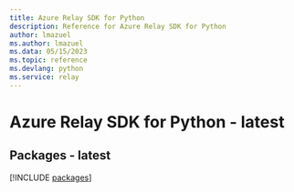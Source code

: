 ```yaml
---
title: Azure Relay SDK for Python
description: Reference for Azure Relay SDK for Python
author: lmazuel
ms.author: lmazuel
ms.data: 05/15/2023
ms.topic: reference
ms.devlang: python
ms.service: relay
---
```

# Azure Relay SDK for Python - latest
## Packages - latest
[!INCLUDE [packages](relay-index.md)]